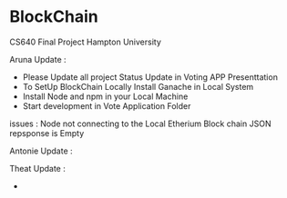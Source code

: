 # BlockChain
CS640 Final Project Hampton University

Aruna Update :

 - Please Update all project Status Update in Voting APP Presenttation
 - To SetUp BlockChain Locally Install Ganache in Local System
 - Install Node and npm in your Local Machine
 - Start development in Vote Application Folder
 

issues : Node not connecting to the Local Etherium Block chain JSON repsponse is Empty 




Antonie Update :





Theat Update :




 - 
